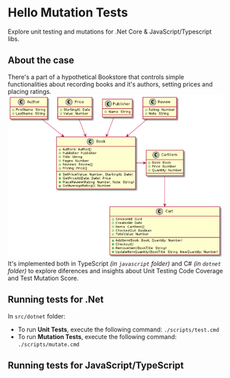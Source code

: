 # Hello Mutation Tests

Explore unit testing and mutations for .Net Core & JavaScript/Typescript libs.

## About the case

There's a part of a hypothetical Bookstore that controls simple functionalities about recording books and it's authors, setting prices and placing ratings.
![Class Diagram](docs/BookstoreClasses.png)<br />
It's implemented both in TypeScript *(in `javascript` folder)* and C# *(in `dotnet` folder)* to explore diferences and insights about Unit Testing Code Coverage and Test Mutation Score.

## Running tests for .Net

In `src/dotnet` folder:
- To run **Unit Tests**, execute the following command: `./scripts/test.cmd`
- To run **Mutation Tests**, execute the following command: `./scripts/mutate.cmd`

## Running tests for JavaScript/TypeScript
